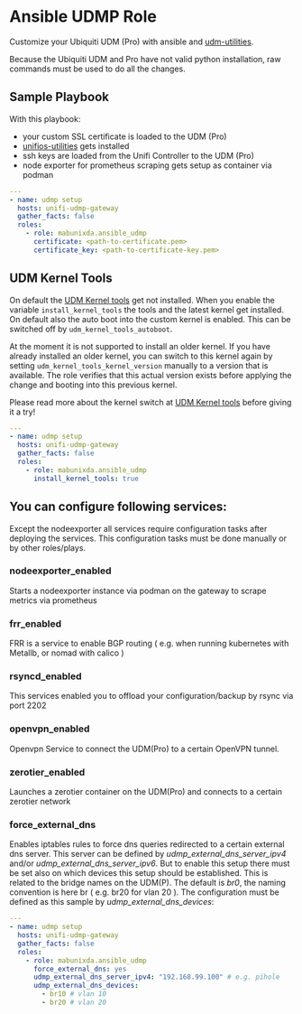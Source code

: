 # Ansible UDMP Role

Customize your Ubiquiti UDM (Pro) with ansible and [udm-utilities](https://github.com/boostchicken/udm-utilities).

Because the Ubiquiti UDM and Pro have not valid python installation, raw commands must be used to do all the changes.

## Sample Playbook

With this playbook:
* your custom SSL certificate is loaded to the UDM (Pro)
* [unifios-utilities](https://github.com/unifi-utilities/unifios-utilities) gets installed
* ssh keys are loaded from the Unifi Controller to the UDM (Pro)
* node exporter for prometheus scraping gets setup as container via podman

```yaml
---
- name: udmp setup
  hosts: unifi-udmp-gateway
  gather_facts: false
  roles:
    - role: mabunixda.ansible_udmp
      certificate: <path-to-certificate.pem>
      certificate_key: <path-to-certificate-key.pem>
```

## UDM Kernel Tools

On default the [UDM Kernel tools](https://github.com/fabianishere/udm-kernel-tools) get not installed. When you enable the variable ```install_kernel_tools``` the tools and the latest kernel get installed. On default also the auto boot into the custom kernel is enabled. This can be switched off by ```udm_kernel_tools_autoboot```.

At the moment it is not supported to install an older kernel. If you have already installed an older kernel, you can switch to this kernel again by setting ```udm_kernel_tools_kernel_version``` manually to a version that is available. The role verifies that this actual version exists before applying the change and booting into this previous kernel.

Please read more about the kernel switch at [UDM Kernel tools](https://github.com/fabianishere/udm-kernel-tools) before giving it a try!

```yaml
---
- name: udmp setup
  hosts: unifi-udmp-gateway
  gather_facts: false
  roles:
    - role: mabunixda.ansible_udmp
      install_kernel_tools: true
```

## You can configure following services:

Except the nodeexporter all services require configuration tasks after deploying the services. This configuration tasks must be done manually or by other roles/plays.

### nodeexporter_enabled

Starts a nodeexporter instance via podman on the gateway to scrape metrics via prometheus

### frr_enabled

FRR is a service to enable BGP routing ( e.g. when running kubernetes with Metallb, or nomad with calico )

### rsyncd_enabled

This services enabled you to offload your configuration/backup by rsync via port 2202

### openvpn_enabled

Openvpn Service to connect the UDM(Pro) to a certain OpenVPN tunnel.

### zerotier_enabled

Launches a zerotier container on the UDM(Pro) and connects to a certain zerotier network

### force_external_dns

Enables iptables rules to force dns queries redirected to a certain external dns server. This server can be defined by *udmp_external_dns_server_ipv4* and/or *udmp_external_dns_server_ipv6*. But to enable this setup there must be set also on which devices this setup should be established. This is related to the bridge names on the UDM(P). The default is *br0*, the naming convention is here br<VLAN-ID> ( e.g. br20 for vlan 20 ). The configuration must be defined as this sample by *udmp_external_dns_devices*:

```yaml
---
- name: udmp setup
  hosts: unifi-udmp-gateway
  gather_facts: false
  roles:
    - role: mabunixda.ansible_udmp
      force_external_dns: yes
      udmp_external_dns_server_ipv4: "192.168.99.100" # e.g. pihole
      udmp_external_dns_devices:
        - br10 # vlan 10
        - br20 # vlan 20
```
